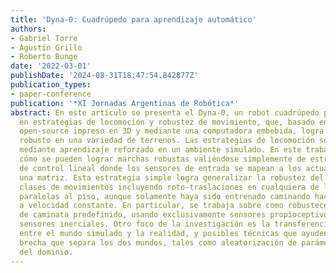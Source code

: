 ```yaml
---
title: 'Dyna-0: Cuadrúpedo para aprendizaje automático'
authors:
- Gabriel Torre
- Agustín Grillo
- Roberto Bunge
date: '2022-03-01'
publishDate: '2024-08-31T18:47:54.842877Z'
publication_types:
- paper-conference
publication: '*XI Jornadas Argentinas de Robótica*'
abstract: En este artículo se presenta el Dyna-0, un robot cuadrúpedo para investigación
  en estrategias de locomoción y robustez de movimiento, que, basado en un diseño
  open-source impreso en 3D y mediante una computadora embebida, logra un movimiento
  robusto en una variedad de terrenos. Las estrategias de locomoción son generadas
  mediante aprendizaje reforzado en un ambiente simulado. En este trabajo se muestra
  cómo se pueden lograr marchas robustas valiéndose simplemente de estrategias simples
  de control lineal donde los sensores de entrada se mapean a los actuadores usando
  una matriz. Esta estrategia simple logra generalizar la robustez del andar a muchas
  clases de movimientos incluyendo roto-traslaciones en cualquiera de las direcciones
  paralelas al piso, aunque solamente haya sido entrenado caminando hacia adelante
  a velocidad constante. En particular, se trabaja sobre como robustecer un estilo
  de caminata predefinido, usando exclusivamente sensores propioceptivos, especialmente
  sensores inerciales. Otro foco de la investigación es la transferencia de lo aprendido
  entre el mundo simulado y la realidad, y posibles técnicas que ayuden a cerrar la
  brecha que separa los dos mundos, tales como aleatorización de parámetros o adaptación
  del dominio.
---
```

